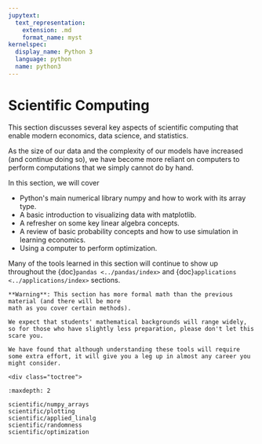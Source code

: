 ```yaml
---
jupytext:
  text_representation:
    extension: .md
    format_name: myst
kernelspec:
  display_name: Python 3
  language: python
  name: python3
---
```


# Scientific Computing

This section discusses several key aspects of scientific computing that enable modern economics, data science, and statistics.

As the size of our data and the complexity of our models have increased (and continue doing so), we have become more reliant on computers to perform computations that we simply cannot do by hand.

In this section, we will cover

- Python's main numerical library numpy and how to work with its array type.
- A basic introduction to visualizing data with matplotlib.
- A refresher on some key linear algebra concepts.
- A review of basic probability concepts and how to use simulation in learning economics.
- Using a computer to perform optimization.

Many of the tools learned in this section will continue to show up throughout the
{doc}`pandas <../pandas/index>` and {doc}`applications <../applications/index>` sections.

```{note}
**Warning**: This section has more formal math than the previous material (and there will be more
math as you cover certain methods).

We expect that students' mathematical backgrounds will range widely, so for those who have slightly less preparation, please don't let this scare you.

We have found that although understanding these tools will require some extra effort, it will give you a leg up in almost any career you might consider.
```

```{raw} html
<div class="toctree">
```

```{toctree}
:maxdepth: 2

scientific/numpy_arrays
scientific/plotting
scientific/applied_linalg
scientific/randomness
scientific/optimization
```

